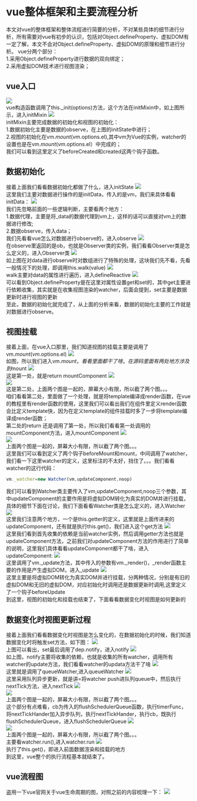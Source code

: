 # vue整体框架和主要流程分析
本文对vue的整体框架和整体流程进行简要的分析，不对某些具体的细节进行分析，所有需要对vue有初步的认识，包括对Object.defineProperty、虚拟DOM有一定了解，本文不会对Object.defineProperty、虚拟DOM的原理和细节进行分析。
vue分两个部分：<br>
1.采用Object.defineProperty进行数据的双向绑定；<br>
2.采用虚拟DOM技术进行视图渲染；
## vue入口
![](https://github.com/jackfxq/vue-source/raw/master/images/1.png)<br>
vue构造函数调用了this._init(options)方法，这个方法在initMixin中，如上图所示，进入initMixin
![](https://github.com/jackfxq/vue-source/raw/master/images/2.png)<br>
initMixin主要完成数据的初始化和视图的初始化：<br> 
1.数据初始化主要是数据的observe，在上图的initState中进行；<br> 
2.视图的初始化在vm.$mount(vm.$options.el),其中vm为Vue的实例，watcher的设置也是在vm.$mount(vm.$options.el）中完成的；<br> 
我们可以看到这里定义了beforeCreated和created这两个钩子函数。
## 数据初始化
接着上面我们看看数据初始化都做了什么，进入initState
![](https://github.com/jackfxq/vue-source/raw/master/images/3.png)<br>
这里我们主要对数据进行操作的是initData，传入的是vm，我们来具体看看initData：
![](https://github.com/jackfxq/vue-source/raw/master/images/4.png)<br>
我们先忽略前面的一些逻辑判断，主要看两个地方：<br>
1.数据代理，主要是将_data的数据代理到vm上，这样的话可以直接对vm上的数据进行修改;<br>
2.数据observe，传入data；<br>
我们先看看vue怎么对数据进行observe的，进入observe
![](https://github.com/jackfxq/vue-source/raw/master/images/5.png)<br>
在observe里返回的是ob，也就是Observer类的实例，我们看看Observer类是怎么定义的，进入Observer类
![](https://github.com/jackfxq/vue-source/raw/master/images/6.png)<br>
如上图在对data进行observe时对数组进行了特殊的处理，这块我们先不看，先看一般情况下的处理，即调用this.walk(value)
![](https://github.com/jackfxq/vue-source/raw/master/images/7.png)<br>
walk主要对data的属性进行遍历，进入defineReactive
![](https://github.com/jackfxq/vue-source/raw/master/images/8.png)<br>
可以看到Object.defineProperty是在这里对属性设置get和set的，其中get主要进行依赖收集，其实就是在收集视图渲染的watcher，后面会提到，set主要是数据更新时进行视图的更新<br>
至此，数据的初始化就完成了，从上面的分析来看，数据的初始化主要的工作就是对数据进行observe。
## 视图挂载
接着上面，在vue入口那里，我们知道视图的挂载主要是调用了vm.$mount(vm.$options.el)
![](https://github.com/jackfxq/vue-source/raw/master/images/9.png)<br>
如图，所以我们进入vm.$mount，看看里面都干了啥，在源码里面有两处地方涉及到$mount
![](https://github.com/jackfxq/vue-source/raw/master/images/10.png)<br>
这是第一处，就是return mountComponent
![](https://github.com/jackfxq/vue-source/raw/master/images/11.png)<br>
![](https://github.com/jackfxq/vue-source/raw/master/images/12.png)<br>
这是第二处，上面两个图是一起的，屏幕大小有限，所以截了两个图。。。<br>
咱们看看第二处，里面做了一个处理，就是将template编译成render函数，在vue的教程里有render函数的使用，这里我们可以看出我们在组件里定义render函数会比定义template快，因为在定义template的组件挂载时多了一步将template编译成render函数；<br>
第二处的return 还是调用了第一处，所以我们看看第一处调用的mountComponent方法，进入mountComponent
![](https://github.com/jackfxq/vue-source/raw/master/images/13.png)<br>
![](https://github.com/jackfxq/vue-source/raw/master/images/14.png)<br>
上面两个图是一起的，屏幕大小有限，所以截了两个图。。。<br>
这里我们可以看到定义了两个钩子beforeMount和mount，中间调用了watcher，我们看一下这里watcher的定义，这里标注的不太好，挡住了。。。我们看看watcher的这行代码：<br>
```javascript
vm._watcher=new Watcher(vm,updateComponent,noop)
```
我们可以看到Watcher类主要传入了vm,updateComponent,noop三个参数，其中updateComponent的主要作用是将虚拟DOM转化为真实的DOM并进行挂载，具体的细节下面在讨论，我们下面看看Watcher类是怎么定义的，进入Watcher
![](https://github.com/jackfxq/vue-source/raw/master/images/15.png)<br>
这里我们注意两个地方，一个是this.getter的定义，这里就是上面传进来的updateComponent，还有就是执行this.get()，我们进入这个get方法
![](https://github.com/jackfxq/vue-source/raw/master/images/16.png)<br>
这里我们看到首先收集的依赖是当前watcher实例，然后调用getter方法也就是updateComponent方法，之前我们对updateComponent方法的作用进行了简单的说明，这里我们具体看看updateComponent都干了啥，进入updateComponent:
![](https://github.com/jackfxq/vue-source/raw/master/images/17.png)<br>
这里调用了vm._update方法，其中传入的参数有vm._render()，_render函数主要的作用是产生虚拟DOM，进入_update
![](https://github.com/jackfxq/vue-source/raw/master/images/18.png)<br>
这里主要是将虚拟DOM转化为真实DOM并进行挂载，分两种情况，分别是有旧的虚拟DOM和无旧的虚拟DOM，对应初始化时调用还是数据更新时调用,这里定义了一个钩子beforeUpdate<br>
到这里，视图的初始化和挂载也结束了，下面看看数据变化时视图是如何更新的
## 数据变化时视图更新过程
接着上面我们看看数据变化时视图是怎么变化的，在数据初始化的时候，我们知道数据变化时将触发set方法，如下图：
![](https://github.com/jackfxq/vue-source/raw/master/images/19.png)<br>
上图可以看出，set最后调用了dep.notify，进入notify
![](https://github.com/jackfxq/vue-source/raw/master/images/20.png)<br>
如上图，notify主要将收集的依赖，也就是收集的所有watcher，调用所有watcher的update方法，我们看看watcher的updata方法干了啥
![](https://github.com/jackfxq/vue-source/raw/master/images/21.png)<br>
这里就是调用了queueWatcher,进入queueWatcher
![](https://github.com/jackfxq/vue-source/raw/master/images/22.png)<br>
这里采用队列异步更新，就是讲=将watcher push进队列queue中，然后执行nextTick方法，进入nextTick
![](https://github.com/jackfxq/vue-source/raw/master/images/23.png)<br>
![](https://github.com/jackfxq/vue-source/raw/master/images/24.png)<br>
上面两个图是一起的，屏幕大小有限，所以截了两个图。。。<br>
这个部分有点难看，cb为传入的flushSchedulerQueue函数，执行timerFunc，将nextTickHander加入异步队列，执行nextTickHander，执行cb，既执行flushSchedulerQueue，进入flushSchedulerQueue
![](https://github.com/jackfxq/vue-source/raw/master/images/25.png)<br>
![](https://github.com/jackfxq/vue-source/raw/master/images/26.png)<br>
上面两个图是一起的，屏幕大小有限，所以截了两个图。。。<br>
主要看watcher.run(),进入watcher.run
![](https://github.com/jackfxq/vue-source/raw/master/images/27.png)<br>
执行了this.get()，即进入前面数据渲染和挂载的地方<br>
到这里，vue整个的执行流程基本就结束了。
## vue流程图
盗用一下vue官网关于vue生命周期的图，对照之前的内容梳理一下：
![](https://github.com/jackfxq/vue-source/raw/master/images/vue.png)<br>
